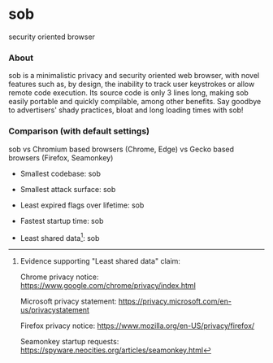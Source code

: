# sob
security oriented browser

### About 
sob is a minimalistic privacy and security oriented web browser, with novel features such as, by design, the inability to track user keystrokes or allow remote code execution. Its source code is only 3 lines long, making sob easily portable and quickly compilable, among other benefits. Say goodbye to advertisers' shady practices, bloat and long loading times with sob!

### Comparison (with default settings)
sob vs Chromium based browsers (Chrome, Edge) vs Gecko based browsers (Firefox, Seamonkey)

- Smallest codebase: sob

- Smallest attack surface: sob

- Least expired flags over lifetime: sob

- Fastest startup time:	sob

- Least shared data[^1]: sob

[^1]: Evidence supporting "Least shared data" claim:

	Chrome privacy notice: https://www.google.com/chrome/privacy/index.html
	
	Microsoft privacy statement: https://privacy.microsoft.com/en-us/privacystatement
	
	Firefox privacy notice: https://www.mozilla.org/en-US/privacy/firefox/
	
	Seamonkey startup requests: https://spyware.neocities.org/articles/seamonkey.html
